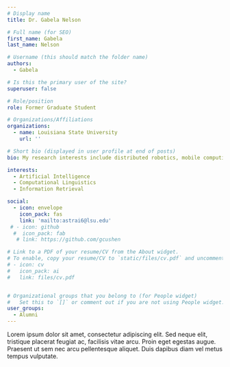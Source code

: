 ```yaml
---
# Display name
title: Dr. Gabela Nelson

# Full name (for SEO)
first_name: Gabela 
last_name: Nelson

# Username (this should match the folder name)
authors:
  - Gabela

# Is this the primary user of the site?
superuser: false

# Role/position
role: Former Graduate Student

# Organizations/Affiliations
organizations:
  - name: Louisiana State University
    url: ''

# Short bio (displayed in user profile at end of posts)
bio: My research interests include distributed robotics, mobile computing and programmable matter.

interests:
  - Artificial Intelligence
  - Computational Linguistics
  - Information Retrieval

social:
  - icon: envelope
    icon_pack: fas
    link: 'mailto:astrai6@lsu.edu'
 # - icon: github
  #  icon_pack: fab
   # link: https://github.com/gcushen

# Link to a PDF of your resume/CV from the About widget.
# To enable, copy your resume/CV to `static/files/cv.pdf` and uncomment the lines below.
# - icon: cv
#   icon_pack: ai
#   link: files/cv.pdf


# Organizational groups that you belong to (for People widget)
#   Set this to `[]` or comment out if you are not using People widget.
user_groups:
  - Alumni
---
```



Lorem ipsum dolor sit amet, consectetur adipiscing elit. Sed neque elit, tristique placerat feugiat ac, facilisis vitae arcu. Proin eget egestas augue. Praesent ut sem nec arcu pellentesque aliquet. Duis dapibus diam vel metus tempus vulputate.
